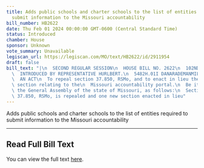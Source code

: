 ```yaml
---
title: Adds public schools and charter schools to the list of entities required to
  submit information to the Missouri accountability
bill_number: HB2622
date: Thu Feb 01 2024 00:00:00 GMT-0600 (Central Standard Time)
status: Introduced
chamber: House
sponsor: Unknown
vote_summary: Unavailable
legiscan_url: https://legiscan.com/MO/text/HB2622/id/2911954
draft: false
bill_text: "|\n  SECOND REGULAR SESSION\n  HOUSE BILL NO. 2622\n  102ND GENERAL ASSEMBLY\n\
  \  INTRODUCED BY REPRESENTATIVE HURLBERT.\n  5482H.01I DANARADEMANMILLER,ChiefClerk\n\
  \  AN ACT\n  To repeal section 37.850, RSMo, and to enact in lieu thereof one new\
  \ section relating to the\n  Missouri accountability portal.\n  Be it enacted by\
  \ the General Assembly of the state of Missouri, as follows:\n  Section A. Section\
  \ 37.850, RSMo, is repealed and one new section enacted in lieu"
---
```

Adds public schools and charter schools to the list of entities required to submit information to the Missouri accountability

---

## Read Full Bill Text

You can view the full text [here](https://legiscan.com/MO/text/HB2622/id/2911954).
